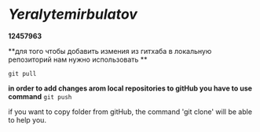 # ***Yeralytemirbulatov***

**12457963**

**для того чтобы добавить измения из гитхаба в локальную репозиторий нам нужно использовать **

` git pull `


__in order to add changes аrom local repositories to gitHub you have to use command__ ``` git push ```


if you want to copy folder from gitHub, the command 'git clone' will be able to help you.

